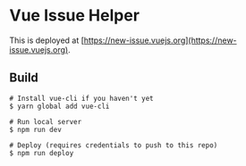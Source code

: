 # Vue Issue Helper

This is deployed at [https://new-issue.vuejs.org](https://new-issue.vuejs.org).

## Build
```
# Install vue-cli if you haven't yet
$ yarn global add vue-cli

# Run local server
$ npm run dev

# Deploy (requires credentials to push to this repo)
$ npm run deploy
```
